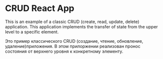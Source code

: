 # CRUD React App

This is an example of a classic CRUD (create, read, update, delete) application. This application implements the transfer of state from the upper level to a specific element.

Это пример классического CRUD (создание, чтение, обновление, удаление)приложения. В этом прилоржении  реализован пронос состояния от верхнего уровня к конкретному элементу. 
